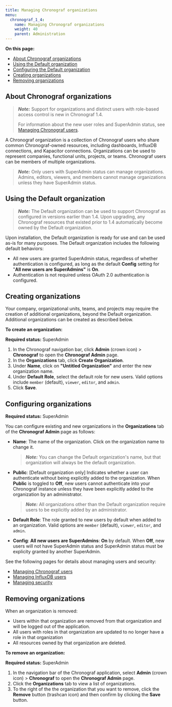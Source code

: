 ```yaml
---
title: Managing Chronograf organizations
menu:
  chronograf_1_4:
    name: Managing Chronograf organizations
    weight: 40
    parent: Administration
---
```


**On this page:**

* [About Chronograf organizations](#about-chronograf-organizations)
* [Using the Default organization](#using-the-default-organization)
* [Configuring the Default organization](#configuring-the-default-organization)
* [Creating organizations](#creating-organizations)
* [Removing organizations](#removing-organizations)


## About Chronograf organizations

> ***Note:*** Support for organizations and distinct users with role-based access control is new in Chronograf 1.4.
>
> For information about the new user roles and SuperAdmin status, see [Managing Chronograf users](/chronograf/latest/administration/managing-chronograf-users/).

A Chronograf organization is a collection of Chronograf users who share common Chronograf-owned resources, including dashboards, InfluxDB connections, and Kapacitor connections. Organizations can be used to represent companies, functional units, projects, or teams. Chronograf users can be members of multiple organizations.

> ***Note:*** Only users with SuperAdmin status can manage organizations. Admins, editors, viewers, and members cannot manage organizations unless they have SuperAdmin status.

## Using the Default organization

>***Note:*** The Default organization can be used to support Chronograf as configured in versions earlier than 1.4.
> Upon upgrading, any Chronograf resources that existed prior to 1.4 automatically become owned by the Default organization.

Upon installation, the Default organization is ready for use and can be used as-is for many purposes. The Default organization includes the following default behaviors:

* All new users are granted SuperAdmin status, regardless of whether authentication is configured, as long as the default **Config** setting for "**All new users are SuperAdmins"** is **On**.
* Authentication is not required unless OAuth 2.0 authentication is configured.

## Creating organizations

Your company, organizational units, teams, and projects may require the creation of additional organizations, beyond the Default organization. Additional organizations can be created as described below.

**To create an organization:**

**Required status:** SuperAdmin

1) In the Chronograf navigation bar, click **Admin** (crown icon) > **Chronograf** to open the **Chronograf Admin** page.
2) In the **Organizations** tab, click **Create Organization**.
3) Under **Name**, click on **"Untitled Organization"** and enter the new organization name.
4) Under **Default Role**, select the default role for new users. Valid options include `member` (default), `viewer`, `editor`, and `admin`.
5) Click **Save**.

## Configuring organizations

**Required status:** SuperAdmin

You can configure existing and new organizations in the **Organizations** tab of the **Chronograf Admin** page as follows:

* **Name**: The name of the organization. Click on the organization name to change it.

  > ***Note:*** You can change the Default organization's name, but that organization will always be the default organization.

* **Public**: [Default organization only] Indicates whether a user can authenticate without being explicitly added to the organization. When **Public** is toggled to **Off**, new users cannot authenticate into your Chronograf instance unless they have been explicitly added to the organization by an administrator.

  > ***Note:*** All organizations other than the Default organization require users to be explicitly added by an administrator.

* **Default Role**: The role granted to new users by default when added to an organization. Valid options are `member` (default), `viewer`, `editor`, and `admin`.
* **Config**: **All new users are SuperAdmins**: **On** by default. When **Off**, new users will not have SuperAdmin status and SuperAdmin status must be explicity granted by another SuperAdmin.

See the following pages for details about managing users and security:

* [Managing Chronograf users](/chronograf/latest/administration/managing-chronograf-users/)
* [Managing InfluxDB users](/chronograf/latest/administration/managing-influxdb-users/)
* [Managing security](/chronograf/latest/administration/managing-security/)

## Removing organizations

When an organization is removed:

* Users within that organization are removed from that organization and will be logged out of the application.
* All users with roles in that organization are updated to no longer have a role in that organization
* All resources owned by that organization are deleted.


**To remove an organization:**

**Required status:** SuperAdmin

1) In the navigation bar of the Chronograf application, select **Admin** (crown icon) > **Chronograf** to open the **Chronograf Admin** page.
2) Click the **Organizations** tab to view a list of organizations.
3) To the right of the the organization that you want to remove, click the **Remove** button (trashcan icon) and then confirm by clicking the **Save** button.
